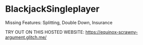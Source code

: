 # BlackjackSingleplayer 

Missing Features: Splitting, Double Down, Insurance

TRY OUT ON THIS HOSTED WEBSITE: https://equinox-scrawny-argument.glitch.me/
